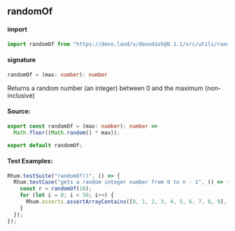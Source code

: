 ## randomOf

#### import

```typescript
import randomOf from "https://deno.land/x/denodash@0.1.1/src/utils/randomOf.ts";
```

#### signature

```typescript
randomOf = (max: number): number
```

Returns a random number (an integer) between 0 and the maximum (non-inclusive)

#### Source:

```typescript
export const randomOf = (max: number): number =>
  Math.floor((Math.random() * max));

export default randomOf;
```

#### Test Examples:

```typescript
Rhum.testSuite("randomOf()", () => {
  Rhum.testCase("gets a random integer number from 0 to n - 1", () => {
    const r = randomOf(10);
    for (let i = 0; i < 50; i++) {
      Rhum.asserts.assertArrayContains([0, 1, 2, 3, 4, 5, 6, 7, 8, 9], r);
    }
  });
});
```

